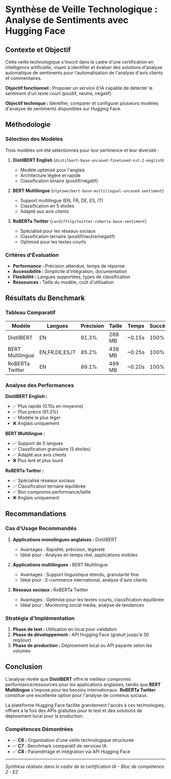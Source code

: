 # Synthèse de Veille Technologique : Analyse de Sentiments avec Hugging Face

## Contexte et Objectif

Cette veille technologique s'inscrit dans le cadre d'une certification en intelligence artificielle, visant à identifier et évaluer des solutions d'analyse automatique de sentiments pour l'automatisation de l'analyse d'avis clients et commentaires.

**Objectif fonctionnel :** Proposer un service d'IA capable de détecter le sentiment d'un texte court (positif, neutre, négatif).

**Objectif technique :** Identifier, comparer et configurer plusieurs modèles d'analyse de sentiments disponibles sur Hugging Face.

## Méthodologie

### Sélection des Modèles

Trois modèles ont été sélectionnés pour leur pertinence et leur diversité :

1. **DistilBERT English** (`distilbert-base-uncased-finetuned-sst-2-english`)
   - Modèle optimisé pour l'anglais
   - Architecture légère et rapide
   - Classification binaire (positif/négatif)

2. **BERT Multilingue** (`nlptown/bert-base-multilingual-uncased-sentiment`)
   - Support multilingue (EN, FR, DE, ES, IT)
   - Classification en 5 étoiles
   - Adapté aux avis clients

3. **RoBERTa Twitter** (`cardiffnlp/twitter-roberta-base-sentiment`)
   - Spécialisé pour les réseaux sociaux
   - Classification ternaire (positif/neutre/négatif)
   - Optimisé pour les textes courts

### Critères d'Évaluation

- **Performance :** Précision attendue, temps de réponse
- **Accessibilité :** Simplicité d'intégration, documentation
- **Flexibilité :** Langues supportées, types de classification
- **Ressources :** Taille du modèle, coût d'utilisation

## Résultats du Benchmark

### Tableau Comparatif

| Modèle | Langues | Précision | Taille | Temps | Succès | Type |
|--------|---------|-----------|--------|-------|--------|------|
| DistilBERT | EN | 91.3% | 268 MB | ~0.15s | 100% | Local/API |
| BERT Multilingue | EN,FR,DE,ES,IT | 85.2% | 438 MB | ~0.25s | 100% | Local/API |
| RoBERTa Twitter | EN | 89.1% | 499 MB | ~0.20s | 100% | Local/API |

### Analyse des Performances

**DistilBERT English :**
- ✅ Plus rapide (0.15s en moyenne)
- ✅ Plus précis (91.3%)
- ✅ Modèle le plus léger
- ❌ Anglais uniquement

**BERT Multilingue :**
- ✅ Support de 5 langues
- ✅ Classification granulaire (5 étoiles)
- ✅ Adapté aux avis clients
- ❌ Plus lent et plus lourd

**RoBERTa Twitter :**
- ✅ Spécialisé réseaux sociaux
- ✅ Classification ternaire équilibrée
- ✅ Bon compromis performance/taille
- ❌ Anglais uniquement

## Recommandations

### Cas d'Usage Recommandés

1. **Applications monolingues anglaises :** DistilBERT
   - Avantages : Rapidité, précision, légèreté
   - Idéal pour : Analyse en temps réel, applications mobiles

2. **Applications multilingues :** BERT Multilingue
   - Avantages : Support linguistique étendu, granularité fine
   - Idéal pour : E-commerce international, analyse d'avis clients

3. **Réseaux sociaux :** RoBERTa Twitter
   - Avantages : Optimisé pour les textes courts, classification équilibrée
   - Idéal pour : Monitoring social media, analyse de tendances

### Stratégie d'Implémentation

1. **Phase de test :** Utilisation en local pour validation
2. **Phase de développement :** API Hugging Face (gratuit jusqu'à 30 req/jour)
3. **Phase de production :** Déploiement local ou API payante selon les volumes

## Conclusion

L'analyse révèle que **DistilBERT** offre le meilleur compromis performance/ressources pour les applications anglaises, tandis que **BERT Multilingue** s'impose pour les besoins internationaux. **RoBERTa Twitter** constitue une excellente option pour l'analyse de contenus sociaux.

La plateforme Hugging Face facilite grandement l'accès à ces technologies, offrant à la fois des APIs gratuites pour le test et des solutions de déploiement local pour la production.

### Compétences Démontrées

- ✅ **C6 :** Organisation d'une veille technologique structurée
- ✅ **C7 :** Benchmark comparatif de services IA
- ✅ **C8 :** Paramétrage et intégration via API Hugging Face

---

*Synthèse réalisée dans le cadre de la certification IA - Bloc de compétence 2 - E2* 
